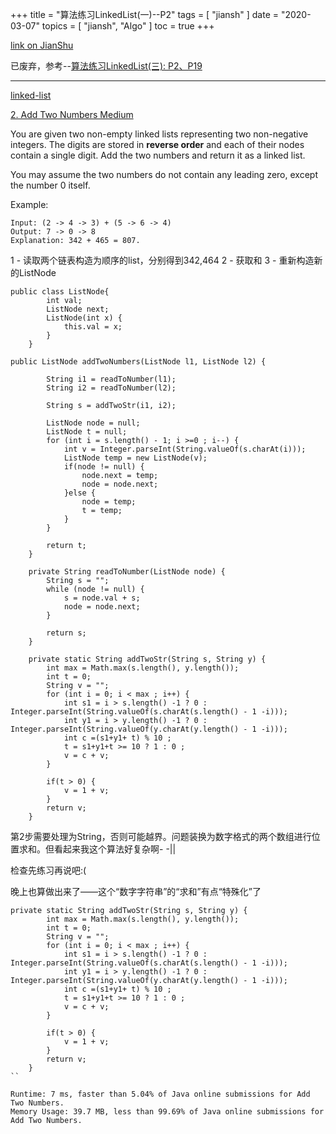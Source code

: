 +++
title = "算法练习LinkedList(一)--P2"
tags = [
    "jiansh"
]
date = "2020-03-07"
topics = [
    "jiansh",
    "Algo"
]
toc = true
+++



[link on JianShu](https://www.jianshu.com/p/14927be86814)

已废弃，参考--[算法练习LinkedList(三): P2、P19](https://www.jianshu.com/p/5c384936995c)

---

[linked-list](https://leetcode.com/tag/linked-list/)

[2. Add Two Numbers Medium](https://leetcode.com/problems/add-two-numbers/)

You are given two non-empty linked lists representing two non-negative integers. The digits are stored in **reverse order** and each of their nodes contain a single digit. Add the two numbers and return it as a linked list.

You may assume the two numbers do not contain any leading zero, except the number 0 itself.

Example:
```
Input: (2 -> 4 -> 3) + (5 -> 6 -> 4)
Output: 7 -> 0 -> 8
Explanation: 342 + 465 = 807.
```

1 - 读取两个链表构造为顺序的list，分别得到342,464
2 - 获取和
3 - 重新构造新的ListNode

```
public class ListNode{
        int val;
        ListNode next;
        ListNode(int x) {
            this.val = x;
        }
    }

public ListNode addTwoNumbers(ListNode l1, ListNode l2) {

        String i1 = readToNumber(l1);
        String i2 = readToNumber(l2);

        String s = addTwoStr(i1, i2);

        ListNode node = null;
        ListNode t = null;
        for (int i = s.length() - 1; i >=0 ; i--) {
            int v = Integer.parseInt(String.valueOf(s.charAt(i)));
            ListNode temp = new ListNode(v);
            if(node != null) {
                node.next = temp;
                node = node.next;
            }else {
                node = temp;
                t = temp;
            }
        }

        return t;
    }

    private String readToNumber(ListNode node) {
        String s = "";
        while (node != null) {
            s = node.val + s;
            node = node.next;
        }

        return s;
    }

    private static String addTwoStr(String s, String y) {
        int max = Math.max(s.length(), y.length());
        int t = 0;
        String v = "";
        for (int i = 0; i < max ; i++) {
            int s1 = i > s.length() -1 ? 0 : Integer.parseInt(String.valueOf(s.charAt(s.length() - 1 -i)));
            int y1 = i > y.length() -1 ? 0 : Integer.parseInt(String.valueOf(y.charAt(y.length() - 1 -i)));
            int c =(s1+y1+ t) % 10 ;
            t = s1+y1+t >= 10 ? 1 : 0 ;
            v = c + v;
        }

        if(t > 0) {
            v = 1 + v;
        }
        return v;
    }

```

第2步需要处理为String，否则可能越界。问题装换为数字格式的两个数组进行位置求和。但看起来我这个算法好复杂啊- -|| 

检查先练习再说吧:( 

晚上也算做出来了——这个“数字字符串”的“求和”有点“特殊化”了

```
private static String addTwoStr(String s, String y) {
        int max = Math.max(s.length(), y.length());
        int t = 0;
        String v = "";
        for (int i = 0; i < max ; i++) {
            int s1 = i > s.length() -1 ? 0 : Integer.parseInt(String.valueOf(s.charAt(s.length() - 1 -i)));
            int y1 = i > y.length() -1 ? 0 : Integer.parseInt(String.valueOf(y.charAt(y.length() - 1 -i)));
            int c =(s1+y1+ t) % 10 ;
            t = s1+y1+t >= 10 ? 1 : 0 ;
            v = c + v;
        }

        if(t > 0) {
            v = 1 + v;
        }
        return v;
    }
``

Runtime: 7 ms, faster than 5.04% of Java online submissions for Add Two Numbers.
Memory Usage: 39.7 MB, less than 99.69% of Java online submissions for Add Two Numbers.
